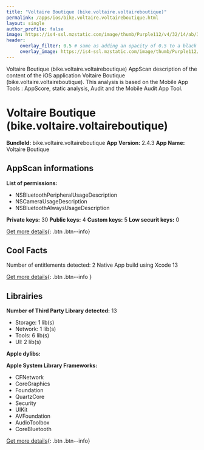 ```yaml
---
title: "Voltaire Boutique (bike.voltaire.voltaireboutique)"
permalink: /apps/ios/bike.voltaire.voltaireboutique.html
layout: single
author_profile: false
image: https://is4-ssl.mzstatic.com/image/thumb/Purple112/v4/32/14/ab/3214abbd-6b36-b191-1a24-67ff88a7376d/AppIcon-0-1x_U007emarketing-0-7-0-85-220.png/512x512bb.jpg
header: 
     overlay_filter: 0.5 # same as adding an opacity of 0.5 to a black background
     overlay_image: https://is4-ssl.mzstatic.com/image/thumb/Purple112/v4/32/14/ab/3214abbd-6b36-b191-1a24-67ff88a7376d/AppIcon-0-1x_U007emarketing-0-7-0-85-220.png/512x512bb.jpg
---
```

Voltaire Boutique (bike.voltaire.voltaireboutique) AppScan description of the content of the iOS application Voltaire Boutique (bike.voltaire.voltaireboutique). This analysis is based on the Mobile App Tools : AppScore, static analysis, Audit and the Mobile Audit App Tool.

# Voltaire Boutique (bike.voltaire.voltaireboutique)

**BundleId:** bike.voltaire.voltaireboutique
**App Version:** 2.4.3
**App Name:** Voltaire Boutique


## AppScan informations 

**List of permissions:** 
- NSBluetoothPeripheralUsageDescription
- NSCameraUsageDescription
- NSBluetoothAlwaysUsageDescription
  
  
**Private keys:** 30
**Public keys:** 4
**Custom keys:** 5
**Low securit keys:** 0
  
[Get more details](/pricing.html){: .btn .btn--info}

## Cool Facts

Number of entitlements detected: 2
Native App
build using Xcode 13
  
[Get more details](/pricing.html){: .btn .btn--info }

## Librairies 
**Number of Third Party Library detected:** 13
- Storage: 1 lib(s)
- Network: 1 lib(s)
- Tools: 6 lib(s)
- UI: 2 lib(s)


**Apple dylibs:**


**Apple System Library Frameworks:**
- CFNetwork
- CoreGraphics
- Foundation
- QuartzCore
- Security
- UIKit
- AVFoundation
- AudioToolbox
- CoreBluetooth


  
[Get more details](/pricing.html){: .btn .btn--info}

